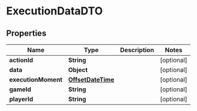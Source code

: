 
# ExecutionDataDTO

## Properties
Name | Type | Description | Notes
------------ | ------------- | ------------- | -------------
**actionId** | **String** |  |  [optional]
**data** | **Object** |  |  [optional]
**executionMoment** | [**OffsetDateTime**](OffsetDateTime.md) |  |  [optional]
**gameId** | **String** |  |  [optional]
**playerId** | **String** |  |  [optional]



